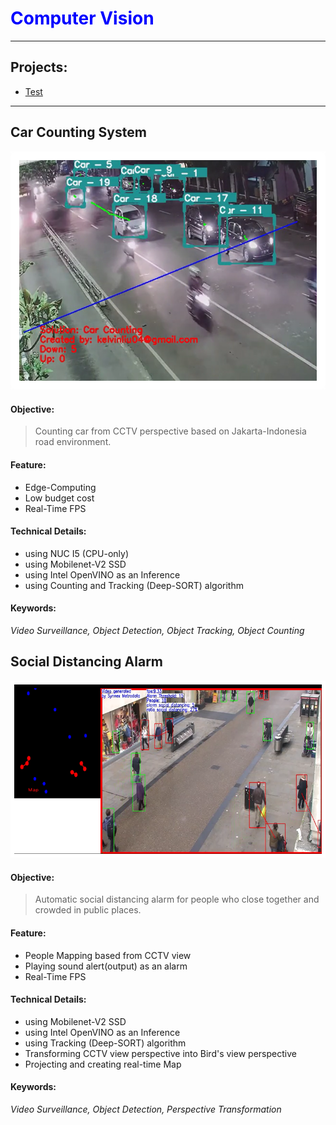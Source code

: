 


# <span style="color:blue">Computer Vision</span>

---
## Projects:
   * [Test](test)

---

## Car Counting System  
<img src="/images/car_counting.png" alt="car-counting">

#### Objective:  
> Counting car from CCTV perspective based on Jakarta-Indonesia road environment.   

#### Feature:  
- Edge-Computing  
- Low budget cost  
- Real-Time FPS  

#### Technical Details:  
- using NUC I5 (CPU-only)  
- using Mobilenet-V2 SSD  
- using Intel OpenVINO as an Inference  
- using Counting and Tracking (Deep-SORT) algorithm  

#### Keywords:  
*Video Surveillance, Object Detection, Object Tracking, Object Counting*  


## Social Distancing Alarm  
<img src="/images/sosdis_alrm.png" alt="sosdis-alrm">

#### Objective:  
> Automatic social distancing alarm for people who close together and crowded in public places.   

#### Feature:  
- People Mapping based from CCTV view  
- Playing sound alert(output) as an alarm   
- Real-Time FPS  

#### Technical Details:  
- using Mobilenet-V2 SSD  
- using Intel OpenVINO as an Inference  
- using Tracking (Deep-SORT) algorithm  
- Transforming CCTV view perspective into Bird's view perspective
- Projecting and creating real-time Map  

#### Keywords:  
*Video Surveillance, Object Detection, Perspective Transformation*  